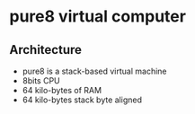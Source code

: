 # pure8 virtual computer

## Architecture
- pure8 is a stack-based virtual machine
- 8bits CPU
- 64 kilo-bytes of RAM
- 64 kilo-bytes stack byte aligned
